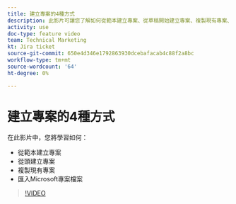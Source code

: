 ```yaml
---
title: 建立專案的4種方式
description: 此影片可讓您了解如何從範本建立專案、從草稿開始建立專案、複製現有專案、匯入Microsoft專案檔案
activity: use
doc-type: feature video
team: Technical Marketing
kt: Jira ticket
source-git-commit: 650e4d346e1792863930dcebafacab4c88f2a8bc
workflow-type: tm+mt
source-wordcount: '64'
ht-degree: 0%

---
```


# 建立專案的4種方式

在此影片中，您將學習如何：

* 從範本建立專案
* 從頭建立專案
* 複製現有專案
* 匯入Microsoft專案檔案

>[!VIDEO](https://video.tv.adobe.com/v/335084/?quality=12&learn=on)